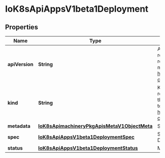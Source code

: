 
# IoK8sApiAppsV1beta1Deployment

## Properties
Name | Type | Description | Notes
------------ | ------------- | ------------- | -------------
**apiVersion** | **String** | APIVersion defines the versioned schema of this representation of an object. Servers should convert recognized schemas to the latest internal value, and may reject unrecognized values. More info: https://git.k8s.io/community/contributors/devel/api-conventions.md#resources |  [optional]
**kind** | **String** | Kind is a string value representing the REST resource this object represents. Servers may infer this from the endpoint the client submits requests to. Cannot be updated. In CamelCase. More info: https://git.k8s.io/community/contributors/devel/api-conventions.md#types-kinds |  [optional]
**metadata** | [**IoK8sApimachineryPkgApisMetaV1ObjectMeta**](IoK8sApimachineryPkgApisMetaV1ObjectMeta.md) | Standard object metadata. |  [optional]
**spec** | [**IoK8sApiAppsV1beta1DeploymentSpec**](IoK8sApiAppsV1beta1DeploymentSpec.md) | Specification of the desired behavior of the Deployment. |  [optional]
**status** | [**IoK8sApiAppsV1beta1DeploymentStatus**](IoK8sApiAppsV1beta1DeploymentStatus.md) | Most recently observed status of the Deployment. |  [optional]




